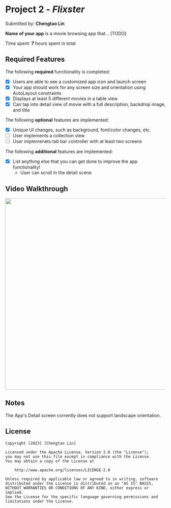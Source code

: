 # Project 2 - *Flixster*

Submitted by: **Chengtao Lin**

**Name of your app** is a movie browsing app that... [TODO] 

Time spent: **7** hours spent in total

## Required Features

The following **required** functionality is completed:

- [x] Users are able to see a customized app icon and launch screen
- [x] Your app should work for any screen size and orientation using AutoLayout constraints
- [x] Displays at least 5 different movies in a table view
- [x] Can tap into detail view of movie with a full description, backdrop image, and title
 
The following **optional** features are implemented:

- [x] Unique UI changes, such as background, font/color changes, etc.
- [ ] User implements a collection view
- [ ] User implemenets tab bar controller with at least two screens

The following **additional** features are implemented:

- [x] List anything else that you can get done to improve the app functionality!
    - User can scroll in the detail scene

## Video Walkthrough

<img src="https://github.com/TaoLyn838/IOS102/blob/main/Flixster/Flixster/AppWalkThrough/Flixster.gif" width="600" height="600"><br>

## Notes
The App's Detail screen corrently does not support landscape orientation.

## License

    Copyright [2023] [Chengtao Lin]

    Licensed under the Apache License, Version 2.0 (the "License");
    you may not use this file except in compliance with the License.
    You may obtain a copy of the License at

        http://www.apache.org/licenses/LICENSE-2.0

    Unless required by applicable law or agreed to in writing, software
    distributed under the License is distributed on an "AS IS" BASIS,
    WITHOUT WARRANTIES OR CONDITIONS OF ANY KIND, either express or implied.
    See the License for the specific language governing permissions and
    limitations under the License.
